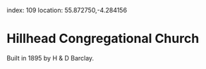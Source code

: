 index: 109
location: 55.872750,-4.284156

# Hillhead Congregational Church

Built in 1895 by H & D Barclay.
